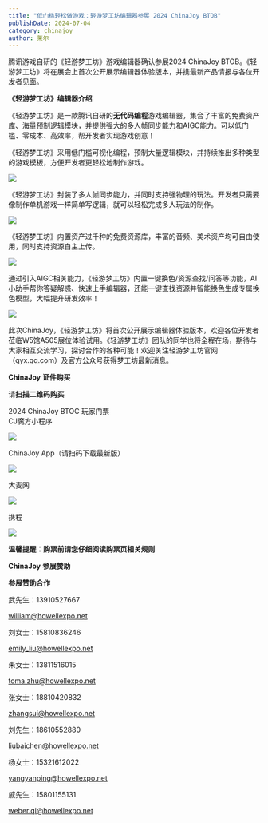 ```yaml
---
title: "低门槛轻松做游戏：轻游梦工坊编辑器参展 2024 ChinaJoy BTOB"
publishDate: 2024-07-04
category: chinajoy
author: 莱尔
---
```


腾讯游戏自研的《轻游梦工坊》游戏编辑器确认参展2024 ChinaJoy BTOB。《轻游梦工坊》将在展会上首次公开展示编辑器体验版本，并携最新产品情报与各位开发者见面。

**《轻游梦工坊》编辑器介绍**

《轻游梦工坊》是一款腾讯自研的**无代码编程**游戏编辑器，集合了丰富的免费资产库、海量预制逻辑模块，并提供强大的多人帧同步能力和AIGC能力。可以低门槛、零成本、高效率，帮开发者实现游戏创意！

《轻游梦工坊》采用低门槛可视化编程，预制大量逻辑模块，并持续推出多种类型的游戏模板，方便开发者更轻松地制作游戏。

![](https://ec-net-1251389766.cos.ap-shanghai.myqcloud.com/wp-content/uploads/2024/07/20240704200447719.png)

《轻游梦工坊》封装了多人帧同步能力，并同时支持强物理的玩法。开发者只需要像制作单机游戏一样简单写逻辑，就可以轻松完成多人玩法的制作。

![](https://ec-net-1251389766.cos.ap-shanghai.myqcloud.com/wp-content/uploads/2024/07/20240704200451306.png)

《轻游梦工坊》内置资产过千种的免费资源库，丰富的音频、美术资产均可自由使用，同时支持资源自主上传。

![](https://ec-net-1251389766.cos.ap-shanghai.myqcloud.com/wp-content/uploads/2024/07/20240704200454357.png)

通过引入AIGC相关能力，《轻游梦工坊》内置一键换色/资源查找/问答等功能，AI小助手帮你答疑解惑、快速上手编辑器，还能一键查找资源并智能换色生成专属换色模型，大幅提升研发效率！

![](https://ec-net-1251389766.cos.ap-shanghai.myqcloud.com/wp-content/uploads/2024/07/20240704200459433.png)

此次ChinaJoy，《轻游梦工坊》将首次公开展示编辑器体验版本，欢迎各位开发者莅临W5馆A505展位体验试用。《轻游梦工坊》团队的同学也将全程在场，期待与大家相互交流学习，探讨合作的各种可能！欢迎关注轻游梦工坊官网（qyx.qq.com）及官方公众号获得梦工坊最新消息。

**ChinaJoy** **证件购买**

  
请**扫描二维码购买**

2024 ChinaJoy BTOC 玩家门票  
CJ魔方小程序  

![](https://ec-net-1251389766.cos.ap-shanghai.myqcloud.com/wp-content/uploads/2024/07/20240704200505587.png)

  
ChinaJoy App（请扫码下载最新版）

![](https://ec-net-1251389766.cos.ap-shanghai.myqcloud.com/wp-content/uploads/2024/07/20240704200507602.png)

大麦网

![](https://ec-net-1251389766.cos.ap-shanghai.myqcloud.com/wp-content/uploads/2024/07/20240704200510821.png)

携程

![](https://ec-net-1251389766.cos.ap-shanghai.myqcloud.com/wp-content/uploads/2024/07/20240704200512489.png)

**温馨提醒：购票前请您仔细阅读购票页相关规则**

**ChinaJoy** **参展赞助**

**参展赞助合作**

武先生：13910527667

[william@howellexpo.net](mailto:william@howellexpo.net)

刘女士：15810836246

[emily\_liu@howellexpo.net](mailto:emily_liu@howellexpo.net)

朱女士：13811516015

[toma.zhu@howellexpo.net](mailto:toma.zhu@howellexpo.net)

张女士：18810420832

[zhangsui@howellexpo.net](mailto:zhangsui@howellexpo.net)

刘先生：18610552880

[liubaichen@howellexpo.net](mailto:liubaichen@howellexpo.net)

杨女士：15321612022

[yangyanping@howellexpo.net](mailto:yangyanping@howellexpo.net)

戚先生：15801155131

weber.qi@howellexpo.net
